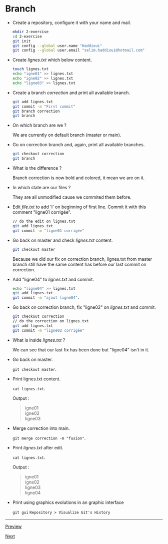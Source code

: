 
# Branch

* Create a repository, configure it with your name and mail.

  ```sh
  mkdir 2-exercise
  cd 2-exercise
  git init
  git config --global user.name "Haddioui"
  git config --global user.email "selim.haddioui@hotmail.com"
  ```

* Create *lignes.txt* which below content.

  ```sh
  touch lignes.txt
  echo "igne01" >> lignes.txt
  echo "igne02" >> lignes.txt
  echo "ligne03" >> lignes.txt
  ```

* Create a branch *correction* and print all available branch.

  ```sh
  git add lignes.txt
  git commit -m "First commit"
  git branch correction
  git branch
  ```

* On which branch are we ?

  We are currently on default branch (master or main).

* Go on correction branch and, again, print all available branches.

  ```sh
  git checkout correction
  git branch
  ```

* What is the difference ?

  Branch correction is now bold and colored, it mean we are on it.

* In which state are our files ?

  They are all unmodified cause we commited them before.

* Edit *file.txt* to add 'l' on beginning of first line. Commit it with this comment "ligne01 corrigée".

  ```sh
  // do the edit on lignes.txt
  git add lignes.txt
  git commit -m "ligne01 corrigée"
  ```

* Go back on master and check *lignes.txt* content.

  ```sh
  git checkout master
  ```

  Because we did our fix on correction branch, lignes.txt from master branch still have the same content has before our last commit on correction.

* Add "ligne04" to *lignes.txt* and commit.

    ```sh
    echo "ligne04" >> lignes.txt
    git add lignes.txt
    git commit -m "ajout ligne04".
    ```

* Go back on correction branch, fix "ligne02" on *lignes.txt* and commit.

  ```sh
  git checkout correction
  // do the correction on lignes.txt
  git add lignes.txt
  git commit -m "ligne02 corrigée"
  ```

* What is inside *lignes.txt* ?

  We can see that our last fix has been done but "ligne04" isn't in it.

* Go back on master.

  `git checkout master`.  

* Print lignes.txt content.

  `cat lignes.txt`.  

  Output :

  > igne01    
    igne02    
    ligne03    

* Merge correction into main.

  `git merge correction -m "fusion"`.  

* Print *lignes.txt* after edit.

  `cat lignes.txt`.   

  Output :

  > igne01  
    igne02  
    ligne03  
    ligne04  

* Print using graphics evolutions in an graphic interface

  `git gui` `Repository > Visualize Git's History`

---  

[Preview](./1-base.md)

[Next](./3-remote.md)  
